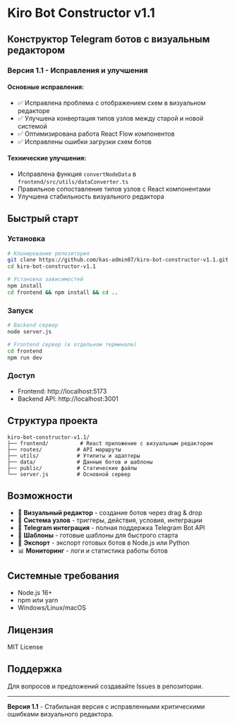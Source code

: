 # Kiro Bot Constructor v1.1

## Конструктор Telegram ботов с визуальным редактором

### Версия 1.1 - Исправления и улучшения

#### Основные исправления:
- ✅ Исправлена проблема с отображением схем в визуальном редакторе
- ✅ Улучшена конвертация типов узлов между старой и новой системой
- ✅ Оптимизирована работа React Flow компонентов
- ✅ Исправлены ошибки загрузки схем ботов

#### Технические улучшения:
- Исправлена функция `convertNodeData` в `frontend/src/utils/dataConverter.ts`
- Правильное сопоставление типов узлов с React компонентами
- Улучшена стабильность визуального редактора

## Быстрый старт

### Установка
```bash
# Клонирование репозитория
git clone https://github.com/kas-admin07/kiro-bot-constructor-v1.1.git
cd kiro-bot-constructor-v1.1

# Установка зависимостей
npm install
cd frontend && npm install && cd ..
```

### Запуск
```bash
# Backend сервер
node server.js

# Frontend сервер (в отдельном терминале)
cd frontend
npm run dev
```

### Доступ
- Frontend: http://localhost:5173
- Backend API: http://localhost:3001

## Структура проекта

```
kiro-bot-constructor-v1.1/
├── frontend/          # React приложение с визуальным редактором
├── routes/           # API маршруты
├── utils/            # Утилиты и адаптеры
├── data/             # Данные ботов и шаблоны
├── public/           # Статические файлы
└── server.js         # Основной сервер
```

## Возможности

- 🎨 **Визуальный редактор** - создание ботов через drag & drop
- 🔧 **Система узлов** - триггеры, действия, условия, интеграции
- 📱 **Telegram интеграция** - полная поддержка Telegram Bot API
- 💾 **Шаблоны** - готовые шаблоны для быстрого старта
- 🚀 **Экспорт** - экспорт готовых ботов в Node.js или Python
- 📊 **Мониторинг** - логи и статистика работы ботов

## Системные требования

- Node.js 16+
- npm или yarn
- Windows/Linux/macOS

## Лицензия

MIT License

## Поддержка

Для вопросов и предложений создавайте Issues в репозитории.

---

**Версия 1.1** - Стабильная версия с исправленными критическими ошибками визуального редактора.